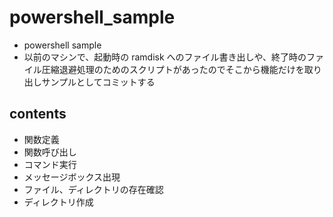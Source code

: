 # powershell_sample
- powershell sample
- 以前のマシンで、起動時の ramdisk へのファイル書き出しや、終了時のファイル圧縮退避処理のためのスクリプトがあったのでそこから機能だけを取り出しサンプルとしてコミットする

## contents
- 関数定義
- 関数呼び出し
- コマンド実行
- メッセージボックス出現
- ファイル、ディレクトリの存在確認
- ディレクトリ作成
